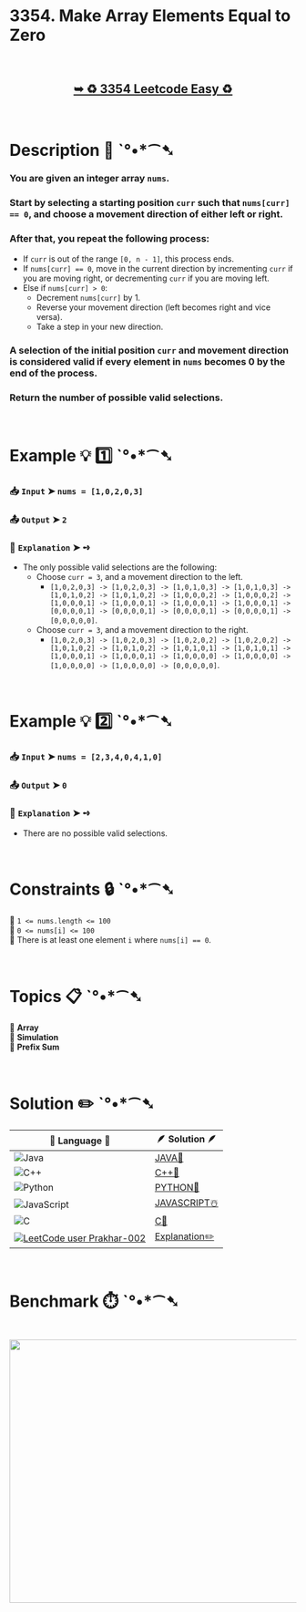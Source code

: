 # 3354. Make Array Elements Equal to Zero

</br>

<h2 align="center"> 

<a href="https://leetcode.com/problems/make-array-elements-equal-to-zero/description/?envType=daily-question&envId=2025-10-28"><strong>➥ ♻️ 3354 Leetcode Easy ♻️ </strong></a>
</h2>

</br>

# Description 📜 ˋ°•*⁀➷

### You are given an integer array `nums`.

### Start by selecting a starting position `curr` such that `nums[curr] == 0`, and choose a movement direction of either left or right.

### After that, you repeat the following process:

- If `curr` is out of the range `[0, n - 1]`, this process ends.
- If `nums[curr] == 0`, move in the current direction by incrementing `curr` if you are moving right, or decrementing `curr` if you are moving left.
- Else if `nums[curr] > 0`:
  - Decrement `nums[curr]` by 1.
  - Reverse your movement direction (left becomes right and vice versa).
  - Take a step in your new direction.

### A selection of the initial position `curr` and movement direction is considered valid if every element in `nums` becomes 0 by the end of the process.

### Return the number of possible valid selections.

</br>

# Example 💡 1️⃣ ˋ°•*⁀➷

  ### 📥 `Input`  ➤ `nums = [1,0,2,0,3]`

  ### 📤 `Output`  ➤ `2`

  ### 🔦 `Explanation`  ➤ ➺

  - The only possible valid selections are the following:
    - Choose `curr = 3`, and a movement direction to the left.
      - `[1,0,2,0,3] -> [1,0,2,0,3] -> [1,0,1,0,3] -> [1,0,1,0,3] -> [1,0,1,0,2] -> [1,0,1,0,2] -> [1,0,0,0,2] -> [1,0,0,0,2] -> [1,0,0,0,1] -> [1,0,0,0,1] -> [1,0,0,0,1] -> [1,0,0,0,1] -> [0,0,0,0,1] -> [0,0,0,0,1] -> [0,0,0,0,1] -> [0,0,0,0,1] -> [0,0,0,0,0]`.
    - Choose `curr = 3`, and a movement direction to the right.
      - `[1,0,2,0,3] -> [1,0,2,0,3] -> [1,0,2,0,2] -> [1,0,2,0,2] -> [1,0,1,0,2] -> [1,0,1,0,2] -> [1,0,1,0,1] -> [1,0,1,0,1] -> [1,0,0,0,1] -> [1,0,0,0,1] -> [1,0,0,0,0] -> [1,0,0,0,0] -> [1,0,0,0,0] -> [1,0,0,0,0] -> [0,0,0,0,0]`.

</br>

# Example 💡 2️⃣ ˋ°•*⁀➷

  ### 📥 `Input`  ➤ `nums = [2,3,4,0,4,1,0]`

  ### 📤 `Output`  ➤ `0`

  ### 🔦 `Explanation`  ➤ ➺

  - There are no possible valid selections.

</br>

# Constraints 🔒 ˋ°•*⁀➷

🔹 `1 <= nums.length <= 100` </br>
🔹 `0 <= nums[i] <= 100` </br>
🔹 There is at least one element `i` where `nums[i] == 0`. </br>

</br>

# Topics 📋 ˋ°•*⁀➷

🔸 **Array** </br>
🔸 **Simulation** </br>
🔸 **Prefix Sum** </br>

</br>

# Solution ✏️ ˋ°•*⁀➷

| 📒 Language 📒  | 🪶 Solution 🪶 |
| ------------- | ------------- |
|  ![Java](https://img.shields.io/badge/java-%23ED8B00.svg?style=for-the-badge&logo=openjdk&logoColor=white)  | [JAVA🍁]() |
|  ![C++](https://img.shields.io/badge/c++-%2300599C.svg?style=for-the-badge&logo=c%2B%2B&logoColor=white)  | [C++🎲]()  |
|  ![Python](https://img.shields.io/badge/python-3670A0?style=for-the-badge&logo=python&logoColor=ffdd54)    | [PYTHON🍰]() |
| ![JavaScript](https://img.shields.io/badge/javascript-%23323330.svg?style=for-the-badge&logo=javascript&logoColor=%23F7DF1E)   | [JAVASCRIPT☃️]() |
|   ![C](https://img.shields.io/badge/c-%2300599C.svg?style=for-the-badge&logo=c&logoColor=white)   | [C💖]()  |
| [![LeetCode user Prakhar-002](https://img.shields.io/badge/dynamic/json?style=for-the-badge&labelColor=black&color=%23ffa116&label=Solved&query=solvedOverTotal&url=https%3A%2F%2Fleetcode-badge.vercel.app%2Fapi%2Fusers%2FPrakhar-002&logo=leetcode&logoColor=yellow)](https://leetcode.com/Prakhar-002/)  | [Explanation✏️]() |

</br>

# Benchmark ⏱️ ˋ°•*⁀➷

<h1  align="center" >

<img src ="https://github.com/user-attachments/assets/" width = "700px" height="462px" />

</h1>
